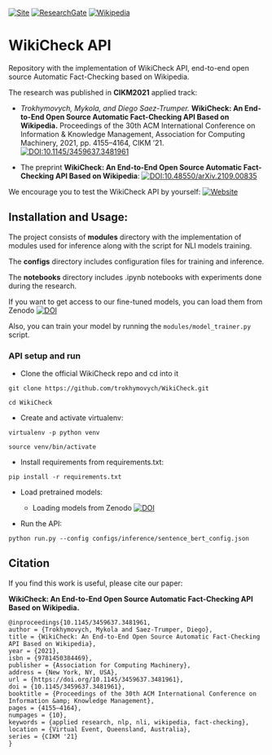[![Site](https://img.shields.io/badge/WikiCheck-API-2ea44f?style=for-the-badge)](https://nli.wmflabs.org/)
[![ResearchGate](https://img.shields.io/badge/ResearchGate-00CCBB?style=for-the-badge&logo=ResearchGate&logoColor=white)](https://www.researchgate.net/publication/356246861_WikiCheck_An_End-to-end_Open_Source_Automatic_Fact-Checking_API_based_on_Wikipedia)
[![Wikipedia](https://img.shields.io/badge/Wikipedia-%23000000.svg?style=for-the-badge&logo=wikipedia&logoColor=white)](https://meta.wikimedia.org/wiki/Research:Implementing_a_prototype_for_Automatic_Fact_Checking_in_Wikipedia)
# WikiCheck API

Repository with the implementation of WikiCheck API, end-to-end open source Automatic Fact-Checking based on Wikipedia.

The research was published in **CIKM2021** applied track:
- *Trokhymovych, Mykola, and Diego Saez-Trumper.* 
**WikiCheck: An End-to-End Open Source Automatic Fact-Checking API Based on Wikipedia.**
Proceedings of the 30th ACM International Conference on Information & Knowledge Management, 
Association for Computing Machinery, 2021, pp. 4155–4164, CIKM ’21.
[![DOI:10.1145/3459637.3481961](https://zenodo.org/badge/DOI/10.1145/3459637.3481961.svg)](https://dl.acm.org/doi/10.1145/3459637.3481961)

- The preprint **WikiCheck: An End-to-End Open Source Automatic Fact-Checking API Based on Wikipedia**: [![DOI:10.48550/arXiv.2109.00835](https://zenodo.org/badge/DOI/10.48550/arXiv.2109.00835.svg)](
https://doi.org/10.48550/arXiv.2109.00835)

We encourage you to test the WikiCheck API by yourself: [![Website](https://img.shields.io/website?style=flat-square&down_color=red&down_message=offline&label=WikiCheck&logo=WikiCheck&style=plastic&up_color=green&up_message=online&url=https://nli.wmcloud.org/docs)](https://nli.wmflabs.org/)

## Installation and Usage: 
The project consists of **modules** directory with the implementation of modules 
used for inference along with the script for NLI models training. 

The **configs** directory includes configuration files for training and inference. 

The **notebooks** directory includes .ipynb notebooks with experiments done during the research.

If you want to get access to our fine-tuned models, you can load them from Zenodo [![DOI](https://zenodo.org/badge/DOI/10.5281/zenodo.11660051.svg)](https://doi.org/10.5281/zenodo.11660051)


Also, you can train your model by running the ```modules/model_trainer.py``` script. 


### API setup and run

- Clone the official WikiCheck repo and cd into it 

```git clone https://github.com/trokhymovych/WikiCheck.git```

```cd WikiCheck```

- Create and activate virtualenv: 

```virtualenv -p python venv```

```source venv/bin/activate```

- Install requirements from  requirements.txt:

```pip install -r requirements.txt```

- Load pretrained models:
    
    - Loading models from Zenodo [![DOI](https://zenodo.org/badge/DOI/10.5281/zenodo.11660051.svg)](https://doi.org/10.5281/zenodo.11660051)

- Run the API:

```python run.py --config configs/inference/sentence_bert_config.json```


## Citation
If you find this work is useful, please cite our paper:

**WikiCheck: An End-to-End Open Source Automatic Fact-Checking API Based on Wikipedia.**
```
@inproceedings{10.1145/3459637.3481961,
author = {Trokhymovych, Mykola and Saez-Trumper, Diego},
title = {WikiCheck: An End-to-End Open Source Automatic Fact-Checking API Based on Wikipedia},
year = {2021},
isbn = {9781450384469},
publisher = {Association for Computing Machinery},
address = {New York, NY, USA},
url = {https://doi.org/10.1145/3459637.3481961},
doi = {10.1145/3459637.3481961},
booktitle = {Proceedings of the 30th ACM International Conference on Information &amp; Knowledge Management},
pages = {4155–4164},
numpages = {10},
keywords = {applied research, nlp, nli, wikipedia, fact-checking},
location = {Virtual Event, Queensland, Australia},
series = {CIKM '21}
}
```

